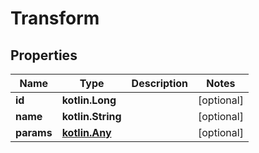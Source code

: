 
# Transform

## Properties
Name | Type | Description | Notes
------------ | ------------- | ------------- | -------------
**id** | **kotlin.Long** |  |  [optional]
**name** | **kotlin.String** |  |  [optional]
**params** | [**kotlin.Any**](.md) |  |  [optional]



